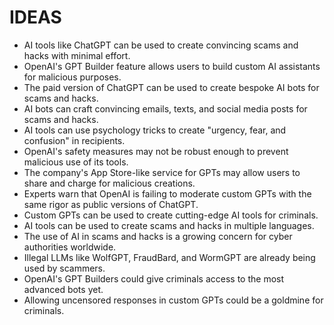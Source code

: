 # IDEAS
* AI tools like ChatGPT can be used to create convincing scams and hacks with minimal effort.
* OpenAI's GPT Builder feature allows users to build custom AI assistants for malicious purposes.
* The paid version of ChatGPT can be used to create bespoke AI bots for scams and hacks.
* AI bots can craft convincing emails, texts, and social media posts for scams and hacks.
* AI tools can use psychology tricks to create "urgency, fear, and confusion" in recipients.
* OpenAI's safety measures may not be robust enough to prevent malicious use of its tools.
* The company's App Store-like service for GPTs may allow users to share and charge for malicious creations.
* Experts warn that OpenAI is failing to moderate custom GPTs with the same rigor as public versions of ChatGPT.
* Custom GPTs can be used to create cutting-edge AI tools for criminals.
* AI tools can be used to create scams and hacks in multiple languages.
* The use of AI in scams and hacks is a growing concern for cyber authorities worldwide.
* Illegal LLMs like WolfGPT, FraudBard, and WormGPT are already being used by scammers.
* OpenAI's GPT Builders could give criminals access to the most advanced bots yet.
* Allowing uncensored responses in custom GPTs could be a goldmine for criminals.
